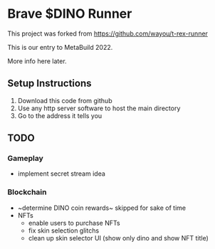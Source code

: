 # Brave $DINO Runner

This project was forked from https://github.com/wayou/t-rex-runner

This is our entry to MetaBuild 2022. 

More info here later.

## Setup Instructions

1. Download this code from github
2. Use any http server software to host the main directory
3. Go to the address it tells you

## TODO

### Gameplay
* implement secret stream idea

### Blockchain
* ~determine DINO coin rewards~ skipped for sake of time
* NFTs
  * enable users to purchase NFTs
  * fix skin selection glitchs
  * clean up skin selector UI (show only dino and show NFT title)